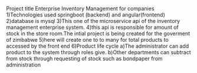 Project title Enterprise Inventory Management for companies
1)Technologies used springboot  (backend) and angular(frontend)
2)database is mysql
3)This one of the microservice api of the inventory management enterprise system.
4)this api is responsible for amount of stock in the store room.The intial project is being created for the goverment of zimbabwe
5)here  will create  one to to many  for total products to accessed by the front end
6)Product life cycle
a)The administrator can add product to the system through roles give.
b)Other departments can subtract from stock through requesting of stock such as bondpaper from administration
